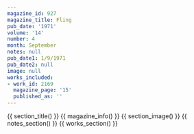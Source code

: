 ```yaml
---
magazine_id: 927
magazine_title: Fling
pub_date: '1971'
volume: '14'
number: 4
month: September
notes: null
pub_date1: 1/9/1971
pub_date2: null
image: null
works_included:
- work_id: 2169
  magazine_page: '15'
  published_as: ''
---
```


{{ section_title() }}
{{ magazine_info() }}
{{ section_image() }}
{{ notes_section() }}
{{ works_section() }}
